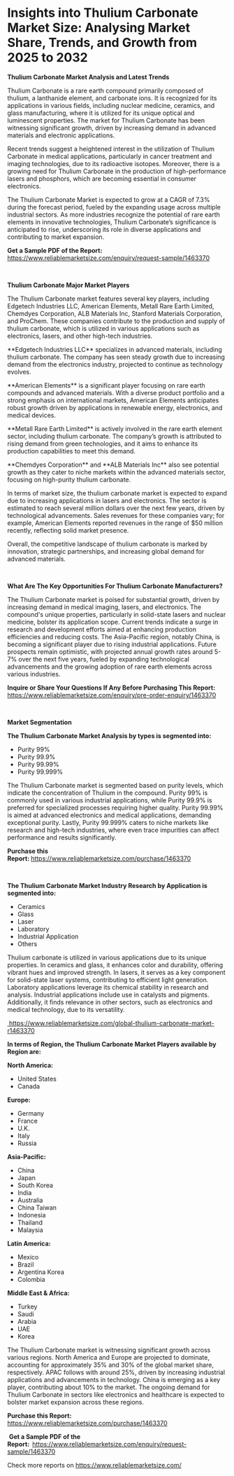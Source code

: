 <p><h1>Insights into Thulium Carbonate Market Size: Analysing Market Share, Trends, and Growth from 2025 to 2032</h1></p><p><strong>Thulium Carbonate Market Analysis and Latest Trends</strong></p>
<p><p>Thulium Carbonate is a rare earth compound primarily composed of thulium, a lanthanide element, and carbonate ions. It is recognized for its applications in various fields, including nuclear medicine, ceramics, and glass manufacturing, where it is utilized for its unique optical and luminescent properties. The market for Thulium Carbonate has been witnessing significant growth, driven by increasing demand in advanced materials and electronic applications.</p><p>Recent trends suggest a heightened interest in the utilization of Thulium Carbonate in medical applications, particularly in cancer treatment and imaging technologies, due to its radioactive isotopes. Moreover, there is a growing need for Thulium Carbonate in the production of high-performance lasers and phosphors, which are becoming essential in consumer electronics.</p><p>The Thulium Carbonate Market is expected to grow at a CAGR of 7.3% during the forecast period, fueled by the expanding usage across multiple industrial sectors. As more industries recognize the potential of rare earth elements in innovative technologies, Thulium Carbonate’s significance is anticipated to rise, underscoring its role in diverse applications and contributing to market expansion.</p></p>
<p><strong>Get a Sample PDF of the Report:&nbsp;</strong> <a href="https://www.reliablemarketsize.com/enquiry/request-sample/1463370?utm_campaign=1103&utm_medium=2&utm_source=Github&utm_content=ia&utm_term=03022025&utm_id=thulium-carbonate">https://www.reliablemarketsize.com/enquiry/request-sample/1463370</a></p>
<p>&nbsp;</p>
<p><strong>Thulium Carbonate Major Market Players</strong></p>
<p><p>The Thulium Carbonate market features several key players, including Edgetech Industries LLC, American Elements, Metall Rare Earth Limited, Chemdyes Corporation, ALB Materials Inc, Stanford Materials Corporation, and ProChem. These companies contribute to the production and supply of thulium carbonate, which is utilized in various applications such as electronics, lasers, and other high-tech industries.</p><p>**Edgetech Industries LLC** specializes in advanced materials, including thulium carbonate. The company has seen steady growth due to increasing demand from the electronics industry, projected to continue as technology evolves.</p><p>**American Elements** is a significant player focusing on rare earth compounds and advanced materials. With a diverse product portfolio and a strong emphasis on international markets, American Elements anticipates robust growth driven by applications in renewable energy, electronics, and medical devices.</p><p>**Metall Rare Earth Limited** is actively involved in the rare earth element sector, including thulium carbonate. The company’s growth is attributed to rising demand from green technologies, and it aims to enhance its production capabilities to meet this demand.</p><p>**Chemdyes Corporation** and **ALB Materials Inc** also see potential growth as they cater to niche markets within the advanced materials sector, focusing on high-purity thulium carbonate.</p><p>In terms of market size, the thulium carbonate market is expected to expand due to increasing applications in lasers and electronics. The sector is estimated to reach several million dollars over the next few years, driven by technological advancements. Sales revenues for these companies vary; for example, American Elements reported revenues in the range of $50 million recently, reflecting solid market presence.</p><p>Overall, the competitive landscape of thulium carbonate is marked by innovation, strategic partnerships, and increasing global demand for advanced materials.</p></p>
<p>&nbsp;</p>
<p><strong>What Are The Key Opportunities For Thulium Carbonate Manufacturers?</strong></p>
<p><p>The Thulium Carbonate market is poised for substantial growth, driven by increasing demand in medical imaging, lasers, and electronics. The compound's unique properties, particularly in solid-state lasers and nuclear medicine, bolster its application scope. Current trends indicate a surge in research and development efforts aimed at enhancing production efficiencies and reducing costs. The Asia-Pacific region, notably China, is becoming a significant player due to rising industrial applications. Future prospects remain optimistic, with projected annual growth rates around 5-7% over the next five years, fueled by expanding technological advancements and the growing adoption of rare earth elements across various industries.</p></p>
<p><strong>Inquire or Share Your Questions If Any Before Purchasing This Report:</strong> <a href="https://www.reliablemarketsize.com/enquiry/pre-order-enquiry/1463370?utm_campaign=1103&utm_medium=2&utm_source=Github&utm_content=ia&utm_term=03022025&utm_id=thulium-carbonate">https://www.reliablemarketsize.com/enquiry/pre-order-enquiry/1463370</a></p>
<p>&nbsp;</p>
<p><strong>Market Segmentation</strong></p>
<p><strong>The Thulium Carbonate Market Analysis by types is segmented into:</strong></p>
<p><ul><li>Purity 99%</li><li>Purity 99.9%</li><li>Purity 99.99%</li><li>Purity 99.999%</li></ul></p>
<p><p>The Thulium Carbonate market is segmented based on purity levels, which indicate the concentration of Thulium in the compound. Purity 99% is commonly used in various industrial applications, while Purity 99.9% is preferred for specialized processes requiring higher quality. Purity 99.99% is aimed at advanced electronics and medical applications, demanding exceptional purity. Lastly, Purity 99.999% caters to niche markets like research and high-tech industries, where even trace impurities can affect performance and results significantly.</p></p>
<p><strong>Purchase this Report:&nbsp;</strong><a href="https://www.reliablemarketsize.com/purchase/1463370?utm_campaign=1103&utm_medium=2&utm_source=Github&utm_content=ia&utm_term=03022025&utm_id=thulium-carbonate">https://www.reliablemarketsize.com/purchase/1463370</a></p>
<p>&nbsp;</p>
<p><strong>The Thulium Carbonate Market Industry Research by Application is segmented into:</strong></p>
<p><ul><li>Ceramics</li><li>Glass</li><li>Laser</li><li>Laboratory</li><li>Industrial Application</li><li>Others</li></ul></p>
<p><p>Thulium carbonate is utilized in various applications due to its unique properties. In ceramics and glass, it enhances color and durability, offering vibrant hues and improved strength. In lasers, it serves as a key component for solid-state laser systems, contributing to efficient light generation. Laboratory applications leverage its chemical stability in research and analysis. Industrial applications include use in catalysts and pigments. Additionally, it finds relevance in other sectors, such as electronics and medical technology, due to its versatility.</p></p>
<p><a href="https://www.reliablemarketsize.com/global-thulium-carbonate-market-r1463370?utm_campaign=1103&utm_medium=2&utm_source=Github&utm_content=ia&utm_term=03022025&utm_id=thulium-carbonate">&nbsp;https://www.reliablemarketsize.com/global-thulium-carbonate-market-r1463370</a></p>
<p><strong>In terms of Region, the Thulium Carbonate Market Players available by Region are:</strong></p>
<p>
    <p> <strong> North America: </strong>
        <ul>
            <li>United States</li>
            <li>Canada</li>
        </ul>
        </p> 
    <p> <strong> Europe: </strong>
        <ul>
            <li>Germany</li>
            <li>France</li>
            <li>U.K.</li>
            <li>Italy</li>
            <li>Russia</li>
        </ul>
        </p> 
    <p> <strong> Asia-Pacific: </strong>
        <ul>
            <li>China</li>
            <li>Japan</li>
            <li>South Korea</li>
            <li>India</li>
            <li>Australia</li>
            <li>China Taiwan</li>
            <li>Indonesia</li>
            <li>Thailand</li>
            <li>Malaysia</li>
        </ul>
        </p> 
    <p> <strong> Latin America: </strong>
        <ul>
            <li>Mexico</li>
            <li>Brazil</li>
            <li>Argentina Korea</li>
            <li>Colombia</li>
        </ul>
        </p> 
    <p> <strong> Middle East & Africa: </strong>
        <ul>
            <li>Turkey</li>
            <li>Saudi</li>
            <li>Arabia</li>
            <li>UAE</li>
            <li>Korea</li>
        </ul>
    </p>
    </p>
<p><p>The Thulium Carbonate market is witnessing significant growth across various regions. North America and Europe are projected to dominate, accounting for approximately 35% and 30% of the global market share, respectively. APAC follows with around 25%, driven by increasing industrial applications and advancements in technology. China is emerging as a key player, contributing about 10% to the market. The ongoing demand for Thulium Carbonate in sectors like electronics and healthcare is expected to bolster market expansion across these regions.</p></p>
<p><strong>Purchase this Report: </strong><a href="https://www.reliablemarketsize.com/purchase/1463370?utm_campaign=1103&utm_medium=2&utm_source=Github&utm_content=ia&utm_term=03022025&utm_id=thulium-carbonate">https://www.reliablemarketsize.com/purchase/1463370</a></p>
<p>&nbsp;<strong>Get a Sample PDF of the Report:&nbsp;&nbsp;</strong><a href="https://www.reliablemarketsize.com/enquiry/request-sample/1463370?utm_campaign=1103&utm_medium=2&utm_source=Github&utm_content=ia&utm_term=03022025&utm_id=thulium-carbonate">https://www.reliablemarketsize.com/enquiry/request-sample/1463370</a></p>
<p><strong></strong></p>
<p>Check more reports on <a href="https://www.reliablemarketsize.com/?utm_campaign=1103&utm_medium=2&utm_source=Github&utm_content=ia&utm_term=03022025&utm_id=thulium-carbonate">https://www.reliablemarketsize.com/</a></p>